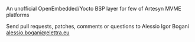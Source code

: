 An unofficial OpenEmbedded/Yocto BSP layer for few of Artesyn MVME platforms

Send pull requests, patches, comments or questions to Alessio Igor Bogani <alessio.bogani@elettra.eu>
